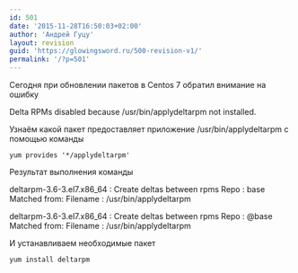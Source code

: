 ```yaml
---
id: 501
date: '2015-11-28T16:50:03+02:00'
author: 'Андрей Гуцу'
layout: revision
guid: 'https://glowingsword.ru/500-revision-v1/'
permalink: '/?p=501'
---
```


Сегодня при обновлении пакетов в Centos 7 обратил внимание на ошибку

Delta RPMs disabled because /usr/bin/applydeltarpm not installed.

Узнаём какой пакет предоставляет приложение /usr/bin/applydeltarpm с помощью команды

<code>yum provides '*/applydeltarpm'</code>

Результат выполнения команды

deltarpm-3.6-3.el7.x86_64 : Create deltas between rpms
Repo        : base
Matched from:
Filename    : /usr/bin/applydeltarpm

deltarpm-3.6-3.el7.x86_64 : Create deltas between rpms
Repo        : @base
Matched from:
Filename    : /usr/bin/applydeltarpm

И устанавливаем необходимые пакет

<code>yum install deltarpm</code>